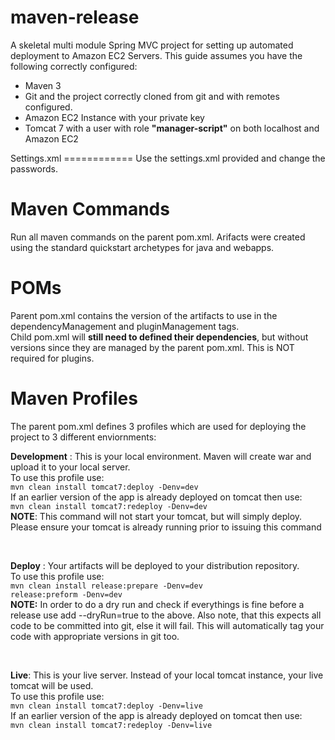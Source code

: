 maven-release
=============

A skeletal multi module Spring MVC project for setting up automated deployment to Amazon EC2 Servers. This guide assumes you have
the following correctly configured:
<ul>
<li> Maven 3 </li> 
<li>Git and the project correctly cloned from git and with remotes configured.</li>
<li>Amazon EC2 Instance with your private key</li>
<li>Tomcat 7 with a user with role <b>"manager-script"</b> on both localhost and Amazon EC2</li>
</ul>
Settings.xml
============
Use the settings.xml provided and change the passwords.

Maven Commands
==============
Run all maven commands on the parent pom.xml.
Arifacts were created using the standard quickstart archetypes for java and webapps.

POMs
====
Parent pom.xml contains the version of the artifacts to use in the dependencyManagement and pluginManagement
tags. <br/>
Child pom.xml will <b>still need to defined their dependencies</b>, but without versions since they are managed
by the parent pom.xml. This is NOT required for plugins.


Maven Profiles
==============
The parent pom.xml defines 3 profiles which are used for deploying the project to 3 different enviornments:

<p><b>Development</b> : This is your local environment. Maven will create war and upload it to your local server.
<br/>
To use this profile use:<br />
<code>mvn clean install tomcat7:deploy -Denv=dev</code><br/>
If an earlier version of the app is already deployed on tomcat then use:<br/>
<code>mvn clean install tomcat7:redeploy -Denv=dev</code><br/>
<b>NOTE</b>: This command will not start your tomcat, but will simply deploy. Please ensure your tomcat is already
running prior to issuing this command
</p>
<br>
<p><b>Deploy</b> : Your artifacts will be deployed to your distribution repository.
<br>
To use this profile use:<br/>
<code>mvn clean install release:prepare -Denv=dev</code><br/>
<code>release:preform -Denv=dev</code><br/>
<b>NOTE:</b> In order to do a dry run and check if everythings is fine before a release use add --dryRun=true
to the above. Also note, that this expects all code to be committed into git, else it will fail. This will automatically
tag your code with appropriate versions in git too.
</p>
<br>
<p><b>Live</b>: This is your live server. Instead of your local tomcat instance, your live tomcat will be used.
<br>To use this profile use:<br/>
<code>mvn clean install tomcat7:deploy -Denv=live</code><br/>
If an earlier version of the app is already deployed on tomcat then use:<br/>
<code>mvn clean install tomcat7:redeploy -Denv=live</code>
</p>

